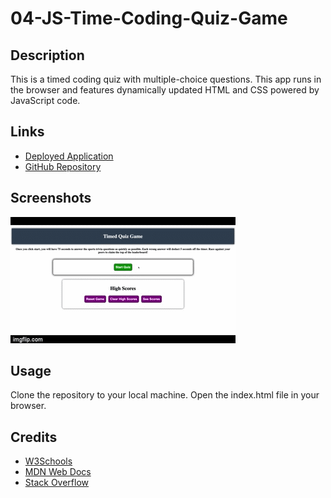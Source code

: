 # 04-JS-Time-Coding-Quiz-Game

## Description

This is a timed coding quiz with multiple-choice questions. This app runs in the browser and features dynamically updated HTML and CSS powered by JavaScript code.

## Links

* [Deployed Application]()
* [GitHub Repository](https://github.com/Zander-M75/04-JS-Time-Coding-Quiz-Game)

## Screenshots

![Screenshot of the application](./Assets/JavasciptQuizNew.gif)

## Usage

Clone the repository to your local machine. Open the index.html file in your browser. 

## Credits

* [W3Schools](https://www.w3schools.com/)
* [MDN Web Docs](https://developer.mozilla.org/en-US/)
* [Stack Overflow](https://stackoverflow.com/)

